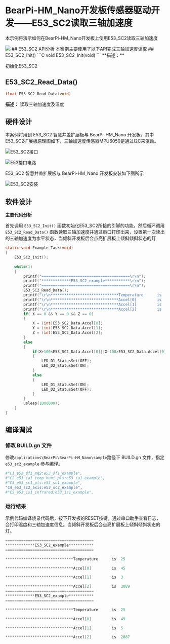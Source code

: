 # BearPi-HM_Nano开发板传感器驱动开发——E53_SC2读取三轴加速度
本示例将演示如何在BearPi-HM_Nano开发板上使用E53_SC2读取三轴加速度

<img src = "https://gitee.com/bearpi/bearpi-hm_nano/raw/master/applications/BearPi/BearPi-HM_Nano/docs/figures/00_public/BearPi-HM_Nano.png">
## E53_SC2 API分析
本案例主要使用了以下API完成三轴加速度读取
## E53_SC2_Init()
```C
void E53_SC2_Init(void)
```
 **描述：**

初始化E53_SC2

## E53_SC2_Read_Data()
```C
float E53_SC2_Read_Data(void)
```
 **描述：**
读取三轴加速度及温度




## 硬件设计
本案例将用到 E53_SC2 智慧井盖扩展板与 BearPi-HM_Nano 开发板，其中E53_SC2扩展板原理图如下，三轴加速度传感器MPU6050是通过I2C来驱动。

![](/applications/BearPi/BearPi-HM_Nano/docs/figures/C4_e53_sc2_axis/E53_SC2接口.png "E53_SC2接口")

![](/applications/BearPi/BearPi-HM_Nano/docs/figures/C4_e53_sc2_axis/E53接口电路.png "E53接口电路")

E53_SC2 智慧井盖扩展板与 BearPi-HM_Nano 开发板安装如下图所示

![](/applications/BearPi/BearPi-HM_Nano/docs/figures/C4_e53_sc2_axis/E53_SC2安装.png "E53_SC2安装")
## 软件设计

**主要代码分析**


首先调用 `E53_SC2_Init()` 函数初始化E53_SC2所接的引脚的功能，然后循环调用 `E53_SC2_Read_Data()` 函数读取三轴加速度并通过串口打印出来，设置第一次读出的三轴加速度为水平状态，当倾斜开发板后会点亮扩展板上倾斜倾斜状态的灯

```C
static void Example_Task(void)
{
    E53_SC2_Init();
    
    while(1)
    {
        printf("=======================================\r\n");
        printf("*************E53_SC2_example***********\r\n");
        printf("=======================================\r\n");
        E53_SC2_Read_Data();
        printf("\r\n******************************Temperature      is  %d\r\n", (int)E53_SC2_Data.Temperature);
        printf("\r\n******************************Accel[0]         is  %d\r\n", (int)E53_SC2_Data.Accel[0]);
        printf("\r\n******************************Accel[1]         is  %d\r\n", (int)E53_SC2_Data.Accel[1]);
        printf("\r\n******************************Accel[2]         is  %d\r\n", (int)E53_SC2_Data.Accel[2]);
        if( X == 0 && Y == 0 && Z == 0)
        {
            X = (int)E53_SC2_Data.Accel[0];
            Y = (int)E53_SC2_Data.Accel[1];
            Z = (int)E53_SC2_Data.Accel[2];
        }
        else
        {
            if(X+100<E53_SC2_Data.Accel[0]||X-100>E53_SC2_Data.Accel[0]||Y+100<E53_SC2_Data.Accel[1]||Y-100>E53_SC2_Data.Accel[1]||Z+100<E53_SC2_Data.Accel[2]||Z-100>E53_SC2_Data.Accel[2])
            {
                LED_D1_StatusSet(OFF);
                LED_D2_StatusSet(ON);
            }
            else
            {
                LED_D1_StatusSet(ON);
                LED_D2_StatusSet(OFF);
            }
        }
        usleep(1000000);
    }
}
```



## 编译调试

### 修改 BUILD.gn 文件
修改`applications\BearPi\BearPi-HM_Nano\sample`路径下 BUILD.gn 文件，指定 `e53_sc2_example` 参与编译。
```r
#"C1_e53_sf1_mq2:e53_sf1_example",
#"C2_e53_ia1_temp_humi_pls:e53_ia1_example",
#"C3_e53_sc1_pls:e53_sc1_example",
"C4_e53_sc2_axis:e53_sc2_example",
#"C5_e53_is1_infrared:e53_is1_example",
```

    


### 运行结果<a name="section18115713118"></a>

示例代码编译烧录代码后，按下开发板的RESET按键，通过串口助手查看日志，会打印温度和三轴加速度信息。当倾斜开发板后会点亮扩展板上倾斜倾斜状态的灯。
```c
=======================================
*************E53_SC2_example***********
=======================================

******************************Temperature      is  25

******************************Accel[0]         is  45

******************************Accel[1]         is  3

******************************Accel[2]         is  2089
=======================================
*************E53_SC2_example***********
=======================================

******************************Temperature      is  25

******************************Accel[0]         is  49

******************************Accel[1]         is  5

******************************Accel[2]         is  2087
```

